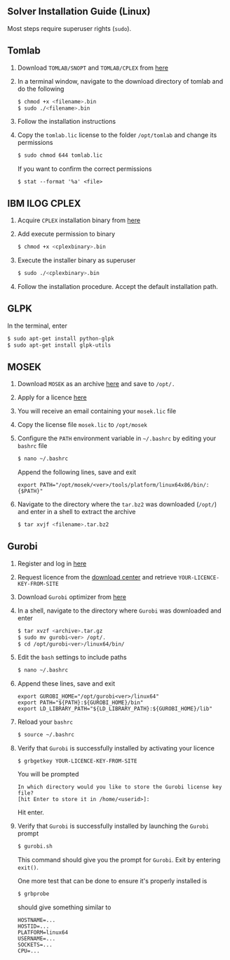Solver Installation Guide (Linux)
---------------------------------

Most steps require superuser rights (`sudo`).


Tomlab
------

1) Download `TOMLAB/SNOPT` and `TOMLAB/CPLEX` from [here](http://tomopt.com/scripts/register.php)

2) In a terminal window, navigate to the download directory of tomlab and 
do the following

    ````sh
    $ chmod +x <filename>.bin
    $ sudo ./<filename>.bin
    ````

3) Follow the installation instructions

4) Copy the `tomlab.lic` license to the folder `/opt/tomlab` and change its permissions

    ````sh
    $ sudo chmod 644 tomlab.lic
    ````

    If you want to confirm the correct permissions
    ````
    $ stat --format '%a' <file>
    ````


IBM ILOG CPLEX
---------------

1) Acquire `CPLEX` installation binary from [here](https://www-01.ibm.com/software/websphere/products/optimization/cplex-studio-community-edition/)

2) Add execute permission to binary

    ````sh
    $ chmod +x <cplexbinary>.bin
    ````

3) Execute the installer binary as superuser

    ````sh
    $ sudo ./<cplexbinary>.bin
    ````

4) Follow the installation procedure. Accept the default installation path.



GLPK
----

In the terminal, enter
````sh
$ sudo apt-get install python-glpk
$ sudo apt-get install glpk-utils
````


MOSEK
-----
1) Download `MOSEK` as an archive [here](https://mosek.com/resources/downloads) and save to `/opt/.`

2) Apply for a licence [here](https://mosek.com/resources/trial-license)

3) You will receive an email containing your `mosek.lic` file

4) Copy the license file `mosek.lic` to `/opt/mosek`

5) Configure the `PATH` environment variable in `~/.bashrc` by editing your `bashrc` file

    ````sh
    $ nano ~/.bashrc
    ````
    Append the following lines, save and exit

    ````
    export PATH="/opt/mosek/<ver>/tools/platform/linux64x86/bin/:{$PATH}"
    ````

4) Navigate to the directory where the `tar.bz2` was downloaded (`/opt/`) and enter in a shell to extract the archive

    ````sh
    $ tar xvjf <filename>.tar.bz2
    ````

Gurobi
------
1) Register and log in [here](http://www.gurobi.com/)

2) Request licence from the [download center](http://www.gurobi.com/downloads/download-center) and retrieve `YOUR-LICENCE-KEY-FROM-SITE`

3) Download `Gurobi` optimizer from [here](http://www.gurobi.com/downloads/gurobi-optimizer)

4) In a shell, navigate to the directory where `Gurobi` was downloaded and enter

    ````sh
    $ tar xvzf <archive>.tar.gz
    $ sudo mv gurobi<ver> /opt/.
    $ cd /opt/gurobi<ver>/linux64/bin/
    ````

5) Edit the `bash` settings to include paths

    ````sh
    $ nano ~/.bashrc
    ````

6) Append these lines, save and exit

    ````
    export GUROBI_HOME="/opt/gurobi<ver>/linux64"
    export PATH="${PATH}:${GUROBI_HOME}/bin"
    export LD_LIBRARY_PATH="${LD_LIBRARY_PATH}:${GUROBI_HOME}/lib"
    ````

7) Reload your `bashrc`

    ````sh
    $ source ~/.bashrc
    ````

8) Verify that `Gurobi` is successfully installed by activating your licence

    ````
    $ grbgetkey YOUR-LICENCE-KEY-FROM-SITE
    ````

    You will be prompted
    ````
    In which directory would you like to store the Gurobi license key file?
    [hit Enter to store it in /home/<userid>]:
    ````
    Hit enter.

9)  Verify that `Gurobi` is successfully installed by launching the `Gurobi` prompt

    ````sh
    $ gurobi.sh
    ````
    This command should give you the prompt for `Gurobi`.
    Exit by entering `exit()`.

    One more test that can be done to ensure it's properly installed is
    ````sh
    $ grbprobe
    ````

    should give something similar to
    ````
    HOSTNAME=...
    HOSTID=...
    PLATFORM=linux64
    USERNAME=...
    SOCKETS=...
    CPU=...
    ````